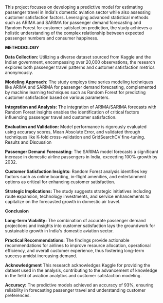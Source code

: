 This project focuses on developing a predictive model for estimating passenger travel in India's domestic aviation sector while also assessing customer satisfaction factors. Leveraging advanced statistical methods such as ARIMA and SARIMA for passenger demand forecasting and Random Forest for customer satisfaction prediction, the study achieves a holistic understanding of the complex relationship between expected passenger numbers and consumer happiness.

**METHODOLOGY**

**Data Collection:**
Utilizing a diverse dataset sourced from Kaggle and the Indian government, encompassing over 20,000 observations, the research explores both passenger travel patterns and customer satisfaction metrics anonymously.

**Modeling Approach:** 
The study employs time series modeling techniques like ARIMA and SARIMA for passenger demand forecasting, complemented by machine learning techniques such as Random Forest for predicting customer satisfaction based on various parameters.

**Integration and Analysis:**
The integration of ARIMA/SARIMA forecasts with Random Forest insights enables the identification of critical factors influencing passenger travel and customer satisfaction.

**Evaluation and Validation:**
Model performance is rigorously evaluated using accuracy scores, Mean Absolute Error, and validated through techniques like K-fold cross-validation and GridSearchCV fine-tuning.
Results and Discussion

**Passenger Demand Forecasting:**
The SARIMA model forecasts a significant increase in domestic airline passengers in India, exceeding 100% growth by 2032.

**Customer Satisfaction Insights:**
Random Forest analysis identifies key factors such as online boarding, in-flight amenities, and entertainment options as critical for enhancing customer satisfaction.

**Strategic Implications:**
The study suggests strategic initiatives including route expansion, technology investments, and service enhancements to capitalize on the forecasted growth in domestic air travel.

**Conclusion**


**Long-term Viability:**
The combination of accurate passenger demand projections and insights into customer satisfaction lays the groundwork for sustainable growth in India's domestic aviation sector.

**Practical Recommendations:**
The findings provide actionable recommendations for airlines to improve resource allocation, operational efficiency, and overall customer experience, thus fostering long-term success amidst increasing demand.

**Acknowledgment**
This research acknowledges Kaggle for providing the dataset used in the analysis, contributing to the advancement of knowledge in the field of aviation analytics and customer satisfaction modeling.

**Accuracy:**
The predictive models achieved an accuracy of 93%, ensuring reliability in forecasting passenger travel and understanding customer preferences.
